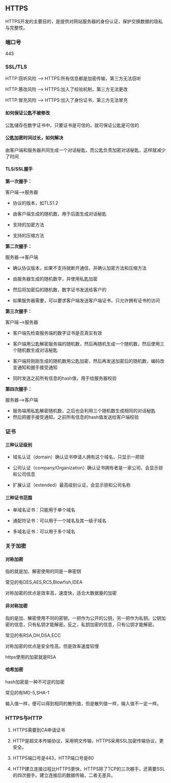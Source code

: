 ## HTTPS

HTTPS开发的主要目的，是提供对网站服务器的身份认证，保护交换数据的隐私与完整性。

### 端口号

443

### SSL/TLS

HTTP:窃听风险 --> HTTPS:所有信息都是加密传输，第三方无法窃听

HTTP:篡改风险 --> HTTPS:加入了校验机制，第三方无法更改

HTTP:冒充风险 --> HTTPS:加入了身份证书，第三方无法冒充

#### 如何保证公匙不被修改

公匙储存在数字证书中，只要证书是可信的，就可保证公匙是可信的

#### 公匙加密时间过长，如何解决

由客户端和服务器共同生成一个对话秘匙，而公匙负责加密对话秘匙，这样就减少了时间

#### TLS/SSL握手

**第一次握手：**

客户端-->服务器

* 协议的版本，如TLS1.2

* 由客户端生成的随机数，用于后面生成对话秘匙

* 支持的加密方法

* 支持的压缩方法

**第二次握手：**

服务器-->客户端

* 确认协议版本，如果不支持就断开通信，并确认加密方法和压缩方法

* 由服务器生成的随机数字，并使用私匙加密

* 然后将加密后的随机数，数字证书发送给客户的

* 如果服务器需要，可以要求客户端发送客户端证书，只允许拥有证书的访问

**第三次握手：**

客户端-->服务器

* 客户端先检查服务端的数字证书是否真实有效

* 客户端用公匙解密服务端的随机数，然后再随机生成一个随机数，然后使用三个随机数生成对话秘匙
* 客户端将刚刚生成的随机数用公匙加密，然后再发送加密后的随机数，编码改变通知和握手接受通知
* 同时发送之前所有信息的hash值，用于给服务器校验

**第四次握手：**

服务器-->客户端

* 服务端用私匙解密随机数，之后也会利用三个随机数生成相同的对话秘匙
* 然后把握手接受通知，之前所有信息的hash值发送给客户端校验



### 证书

#### 三种认证级别

* 域名认证（domain）确认证书申请人拥有这个域名，只显示一把锁

* 公司认证（company/Organization）确认证书拥有者是一家公司，会显示锁和公司信息

* 扩展认证（extended）最高级别认证，会显示锁和公司名称

#### 三种证书范围

* 单域名证书：只能用于单个域名

* 通配符证书：可以用于一个域名及其一级子域名

* 多域名证书：可以用于多个域名

### 关于加密

#### 对称加密

指的就是加、解密使用的同是一串密钥

常见的有DES,AES,RC5,Blowfish,IDEA

对称加密的优点是效率高，速度快，适合大数据量的加密

#### 非对称加密

指的是加、解密使用不同的密钥，一把作为公开的公钥，另一把作为私钥。公钥加密的信息，只有私钥才能解密。反之，私钥加密的信息，只有公钥才能解密。 



常见的有RSA,DH,DSA,ECC

对称加密的优点是安全性高，但是效率速度较慢

https使用的加密就是RSA

#### 哈希加密

hash加密是一种不可逆的加密

常见的有MD-5,SHA-1

输入值一样，便可以得到相同的散列值，但是散列值一样，输入值不一定一样。

### HTTPS与HTTP

1. HTTPS需要到CA申请证书

2. HTTP是超文本传输协议，采用明文传输，HTTPS采用SSL加密传输协议，更安全。

3. HTTPS端口号是443，HTTP端口号是80

4. HTTP建立连接过程比HTTPS更快，HTTPS除了TCP的三次握手，还需要SSL的四次握手。建立连接后的数据传输，二者无差异。